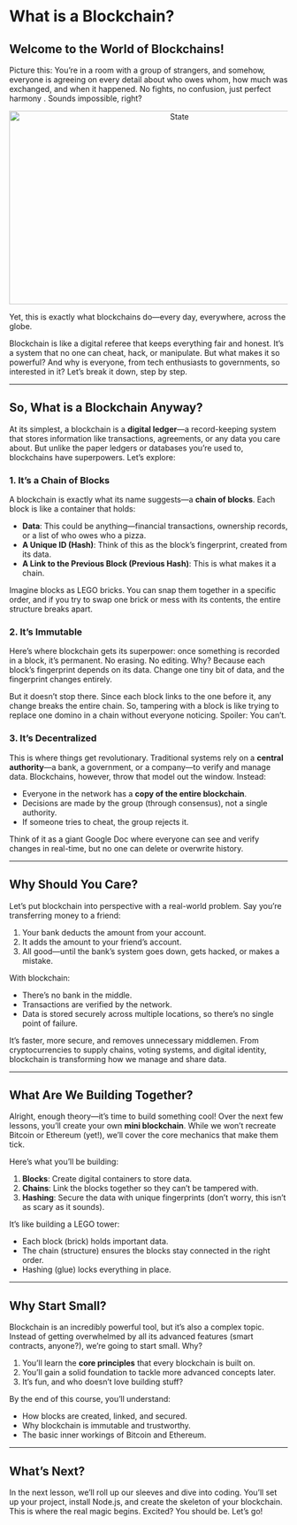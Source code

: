 # **What is a Blockchain?**

## **Welcome to the World of Blockchains!**

Picture this: You’re in a room with a group of strangers, and somehow, everyone is agreeing on every detail about who owes whom, how much was exchanged, and when it happened. No fights, no confusion, just perfect harmony . Sounds impossible, right? 

<p align="center">
    <img src="https://raw.githubusercontent.com/The-Web3-Compass/web3-compass-data-repository/refs/heads/main/buildlab/build-your-own-blockchain/images/getting-started-with-blockchain/strangers.gif" alt="State" width="600" height="350" />
</p>

Yet, this is exactly what blockchains do—every day, everywhere, across the globe.

Blockchain is like a digital referee that keeps everything fair and honest. It’s a system that no one can cheat, hack, or manipulate. But what makes it so powerful? And why is everyone, from tech enthusiasts to governments, so interested in it? Let’s break it down, step by step.

---

## **So, What is a Blockchain Anyway?**

At its simplest, a blockchain is a **digital ledger**—a record-keeping system that stores information like transactions, agreements, or any data you care about. But unlike the paper ledgers or databases you’re used to, blockchains have superpowers. Let’s explore:

### **1. It’s a Chain of Blocks**

A blockchain is exactly what its name suggests—a **chain of blocks**. Each block is like a container that holds:

- **Data**: This could be anything—financial transactions, ownership records, or a list of who owes who a pizza.
- **A Unique ID (Hash)**: Think of this as the block’s fingerprint, created from its data.
- **A Link to the Previous Block (Previous Hash)**: This is what makes it a chain.

Imagine blocks as LEGO bricks. You can snap them together in a specific order, and if you try to swap one brick or mess with its contents, the entire structure breaks apart.

### **2. It’s Immutable**

Here’s where blockchain gets its superpower: once something is recorded in a block, it’s permanent. No erasing. No editing. Why? Because each block’s fingerprint depends on its data. Change one tiny bit of data, and the fingerprint changes entirely.

But it doesn’t stop there. Since each block links to the one before it, any change breaks the entire chain. So, tampering with a block is like trying to replace one domino in a chain without everyone noticing. Spoiler: You can’t.

### **3. It’s Decentralized**

This is where things get revolutionary. Traditional systems rely on a **central authority**—a bank, a government, or a company—to verify and manage data. Blockchains, however, throw that model out the window. Instead:

- Everyone in the network has a **copy of the entire blockchain**.
- Decisions are made by the group (through consensus), not a single authority.
- If someone tries to cheat, the group rejects it.

Think of it as a giant Google Doc where everyone can see and verify changes in real-time, but no one can delete or overwrite history.

---

## **Why Should You Care?**

Let’s put blockchain into perspective with a real-world problem. Say you’re transferring money to a friend:

1. Your bank deducts the amount from your account.
2. It adds the amount to your friend’s account.
3. All good—until the bank’s system goes down, gets hacked, or makes a mistake.

With blockchain:

- There’s no bank in the middle.
- Transactions are verified by the network.
- Data is stored securely across multiple locations, so there’s no single point of failure.

It’s faster, more secure, and removes unnecessary middlemen. From cryptocurrencies to supply chains, voting systems, and digital identity, blockchain is transforming how we manage and share data.

---

## **What Are We Building Together?**

Alright, enough theory—it’s time to build something cool! Over the next few lessons, you’ll create your own **mini blockchain**. While we won’t recreate Bitcoin or Ethereum (yet!), we’ll cover the core mechanics that make them tick.

Here’s what you’ll be building:

1. **Blocks**: Create digital containers to store data.
2. **Chains**: Link the blocks together so they can’t be tampered with.
3. **Hashing**: Secure the data with unique fingerprints (don’t worry, this isn’t as scary as it sounds).

It’s like building a LEGO tower:

- Each block (brick) holds important data.
- The chain (structure) ensures the blocks stay connected in the right order.
- Hashing (glue) locks everything in place.

---

## **Why Start Small?**

Blockchain is an incredibly powerful tool, but it’s also a complex topic. Instead of getting overwhelmed by all its advanced features (smart contracts, anyone?), we’re going to start small. Why?

1. You’ll learn the **core principles** that every blockchain is built on.
2. You’ll gain a solid foundation to tackle more advanced concepts later.
3. It’s fun, and who doesn’t love building stuff?

By the end of this course, you’ll understand:

- How blocks are created, linked, and secured.
- Why blockchain is immutable and trustworthy.
- The basic inner workings of Bitcoin and Ethereum.

---

## **What’s Next?**

In the next lesson, we’ll roll up our sleeves and dive into coding. You’ll set up your project, install Node.js, and create the skeleton of your blockchain. This is where the real magic begins. Excited? You should be. Let’s go!
